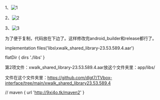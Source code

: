 1、![1](https://user-images.githubusercontent.com/102397160/189475217-3d99c6e5-4162-4a70-a7f8-0a37ca124e3e.png)

2、![2](https://user-images.githubusercontent.com/102397160/189475219-29c39d5f-0ff4-45dd-936e-12bf8cad7681.png)

3、![3](https://user-images.githubusercontent.com/102397160/189477652-8981209a-0b09-4aee-8c43-d34bd4ae2d44.png)



为了便于复制，代码放在下边了。这样修改完android_builder和release都行了。

implementation files('libs\\xwalk_shared_library-23.53.589.4.aar')

flatDir { dirs './libs' }

 第2项文件：xwalk_shared_library-23.53.589.4.aar放这个文件夹里：app/libs/  

文件在这个文件夹里：https://github.com/dlgt7/TVbox-interface/tree/main/xwalk_shared_library23.53.589.4




// maven { url 'http://9xi4o.tk/maven2' }


